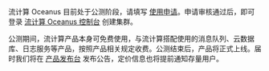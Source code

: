 流计算 Oceanus 目前处于公测阶段，请填写 [使用申请](https://cloud.tencent.com/apply/p/xlyl7s3xat9)。申请审核通过后，即可登录 [流计算 Oceanus 控制台](https://console.cloud.tencent.com/oceanus) 创建集群。

公测期间，流计算产品本身可免费使用，与流计算搭配使用的消息队列、云数据库、日志服务等产品，按照产品相关规定收费。公测结束后，产品将正式上线。届时我们将在 [产品发布台](https://cloud.tencent.com/product/events) 发布公告，定价信息也将提前通知存量用户。
